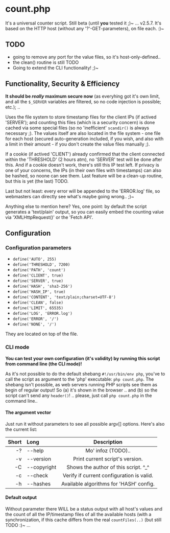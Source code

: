 # count.php
It's a universal counter script. Still beta (until **you** tested it ;)~ ... v2.5.7.
It's based on the HTTP host (without any '?'-GET-parameters), on file each. :)~

## TODO
* going to remove any port for the value files, so it's host-only-defined..
* the clean() routine is still TODO
* Going to extend the CLI functionality! ;)~

## Functionality, Security & Efficiency
**It should be _really_ maximum secure now** (as everyhing got it's own limit, and all the
`$_SERVER` variables are filtered, so no code injection is possible; etc.); ..

Uses the file system to store timestamp files for the client IPs (if actived 'SERVER'); and
counting this files (which is a security concern) is done cached via some special files (so
no 'inefficient' `scandir()` is always necessary ;). The values itself are also located in
the file system - one file for each host (secured auto-generation included, if you wish, and
also with a limit in their amount - if you don't create the value files manually ;).

If a cookie (if actived 'CLIENT') already confirmed that the client connected within the
'THRESHOLD' (2 hours atm), no 'SERVER' test will be done after this. And if a cookie doesn't
work, there's still this IP test left. If privacy is one of your concerns, the IPs (in their
own files with timestamps) can also be hashed, so noone can see them. Last feature will be
a clean-up routine, but this is yet (the last) TODO.

Last but not least: every error will be appended to the 'ERROR.log' file, so webmasters can
directly see what's maybe going wrong.. ;)~

Anything else to mention here? Yes, one point: by default the script generates a 'text/plain'
output, so you can easily embed the counting value via 'XMLHttpRequest()' or the 'Fetch API'.

## Configuration

### Configuration parameters

* `define('AUTO', 255)`
* `define('THRESHOLD', 7200)`
* `define('PATH', 'count')`
* `define('CLIENT', true)`
* `define('SERVER', true)`
* `define('HASH', 'sha3-256')`
* `define('HASH_IP', true)`
* `define('CONTENT', 'text/plain;charset=UTF-8')`
* `define('CLEAN', false)`
* `define('LIMIT', 65535)`
* `define('LOG', 'ERROR.log')`
* `define('ERROR', '/')`
* `define('NONE', '/')`

They are located on top of the file.

### CLI mode
**You can test your own configuration (it's validity) by running this script from command line
(the CLI mode)!**

As it's not possible to do the default shebang `#!/usr/bin/env php`, you've to call the script
as argument to the 'php' executable: `php count.php`. The shebang isn't possible, as web servers
running PHP scripts see them as begin of regular output! So (a) it's shown in the browser .. and
(b) so the script can't send any `header()`! .. please, just call `php count.php` in the command
line..

#### The argument vector
Just run it without parameters to see all possible argv[] options.
Here's also the current list:

| Short | Long        | Description                               |
| ----: | :---------- | :---------------------------------------: |
|    -? | --help      | Mo' infoz (TODO)..                        |
|    -v | --version   | Print current script's version.           |
|    -C | --copyright | Shows the author of this script. ^_^      |
|    -c | --check     | Verify if current configuration is valid. |
|    -h | --hashes    | Available algorithms for 'HASH' config.   |

#### Default output
Without parameter there WILL be a status output with all host's values and the count of all the
IP/timestamp files of all the available hosts (with a synchronization, if this cache differs from
the real `countFiles(..)` (but still TODO :)~ ...

